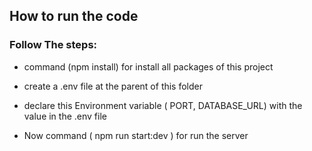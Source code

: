 ## How to run the code

### Follow The steps:

- command  (npm install) for install all packages of this project

- create a  .env file at the parent of this folder

- declare this Environment variable ( PORT, DATABASE_URL) with the value  in the .env file

-  Now command ( npm run start:dev ) for run the server